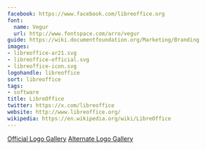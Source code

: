 ```yaml
---
facebook: https://www.facebook.com/libreoffice.org
font:
  name: Vegur
  url: http://www.fontspace.com/arro/vegur
guide: https://wiki.documentfoundation.org/Marketing/Branding
images:
- libreoffice-ar21.svg
- libreoffice-official.svg
- libreoffice-icon.svg
logohandle: libreoffice
sort: libreoffice
tags:
- software
title: LibreOffice
twitter: https://x.com/libreoffice
website: http://www.libreoffice.org/
wikipedia: https://en.wikipedia.org/wiki/LibreOffice
---
```


[Official Logo Gallery](https://wiki.documentfoundation.org/Gallery_Logos)
[Alternate Logo Gallery](https://demo.identihub.co/libreoffice#/)